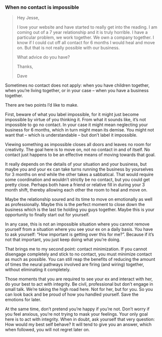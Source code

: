 ### When no contact is impossible

> Hey Jesse,
> 
> I love your website and have started to really get into the reading. I am coming out of a 7 year relationship and it is truly horrible. I have a particular problem, we work together. We own a company together. I know if I could cut off all contact for 6 months I would heal and move on. But that is not really possible with our business.
> 
> What advice do you have?
> 
> Thanks,
> 
> Dave

Sometimes no contact does not apply: when you have children together, when you’re living together, or in your case – when you have a business together.

There are two points I’d like to make.

First, beware of what you label impossible, for it might just become impossible by virtue of you thinking it. From what it sounds like, it’s not impossible to go no contact. In your case it might mean neglecting your business for 6 months, which in turn might mean its demise. You might not want that – which is understandable – but don’t label it impossible.

Viewing something as impossible closes all doors and leaves no room for creativity. The goal here is to move on, not no contact in and of itself. No contact just happens to be an effective means of moving towards that goal.

It really depends on the details of your situation and your business, but maybe you and your ex can take turns running the business by yourselves for 3 months on end while the other takes a sabbatical. That would require some coordination and wouldn’t strictly be no contact, but you could get pretty close. Perhaps both have a friend or relative fill in during your 3 month shift, thereby allowing each other the room to heal and move on.

Maybe the relationship soured and its time to move on emotionally as well as professionally. Maybe this is the perfect moment to close down the business which is the last tie holding you guys together. Maybe this is your opportunity to finally start out for yourself.

In any case, this is not an impossible situation where you cannot remove yourself from a situation where you see your ex on a daily basis. You have to ask yourself: “How important is getting over this for me?”. Because if it’s not that important, you just keep doing what you’re doing.

That brings me to my second point: contact minimization. If you cannot disengage completely and stick to no contact, you must minimize contact as much as possible. You can still reap the benefits of reducing the amount of times the neural pathways involved are firing (and wiring) together, without eliminating it completely.

Those moments that you are required to see your ex and interact with her, do your best to act with integrity. Be civil, professional but don’t engage in small talk. We’re taking the high road here. Not for her, but for you. So you can look back and be proud of how you handled yourself. Save the emotions for later.

At the same time, don’t pretend you’re happy if you’re not. Don’t worry if you feel anxious, you’re not trying to mask your feelings. Your only goal here is to act with integrity. When in doubt, ask yourself that very question: How would my best self behave? It will tend to give you an answer, which when followed, you will not regret later on.